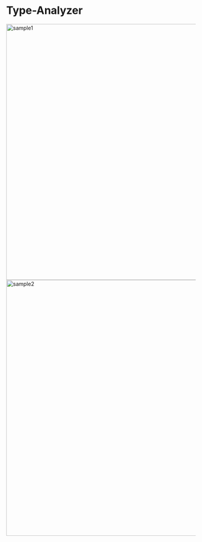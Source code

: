 # Type-Analyzer
<img width="680" alt="sample1" src="https://github.com/priyansi032005/Type-Analyzer/assets/129680516/47a3ad4d-a2db-4510-9e99-03ae86f29cc0">
<img width="680" alt="sample2" src="https://github.com/priyansi032005/Type-Analyzer/assets/129680516/32f24642-78c7-468f-a427-9aaad7d1d4d8">

